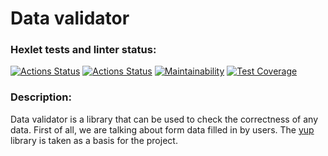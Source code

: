 # Data validator

### Hexlet tests and linter status:
[![Actions Status](https://github.com/paulvino/java-project-78/workflows/hexlet-check/badge.svg)](https://github.com/paulvino/java-project-78/actions)
[![Actions Status](https://github.com/paulvino/java-project-78/actions/workflows/main.yml/badge.svg)](https://github.com/paulvino/java-project-78/actions/workflows/main.yml)
[![Maintainability](https://api.codeclimate.com/v1/badges/bdbaf3df903401712f4d/maintainability)](https://codeclimate.com/github/paulvino/java-project-78/maintainability)
[![Test Coverage](https://api.codeclimate.com/v1/badges/bdbaf3df903401712f4d/test_coverage)](https://codeclimate.com/github/paulvino/java-project-78/test_coverage)

### Description:
Data validator is a library that can be used to check the correctness of any data. First of all, we are talking about form data filled in by users. The [yup](https://github.com/jquense/yup) library is taken as a basis for the project.